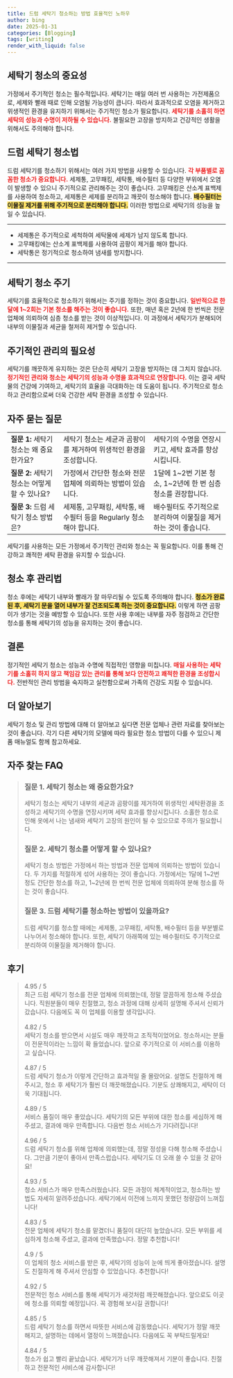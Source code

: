 ```yaml
---
title: 드럼 세탁기 청소하는 방법 효율적인 노하우
author: bing
date: 2025-01-31
categories: [Blogging]
tags: [writing]
render_with_liquid: false
---
```



<h2 id='세탁기 청소의 중요성'>세탁기 청소의 중요성</h2>

<p>가정에서 주기적인 청소는 필수적입니다. 세탁기는 매일 여러 번 사용하는 가전제품으로, 세제와 빨래 때로 인해 오염될 가능성이 큽니다. 따라서 효과적으로 오염을 제거하고 위생적인 환경을 유지하기 위해서는 주기적인 청소가 필요합니다. <b><span style="color: #ee2323;">세탁기를 소홀히 하면 세탁의 성능과 수명이 저하될 수 있습니다.</span></b> 불필요한 고장을 방지하고 건강적인 생활을 위해서도 주의해야 합니다.</p>

<h2 id='드럼 세탁기 청소법'>드럼 세탁기 청소법</h2>

<p>드럼 세탁기를 청소하기 위해서는 여러 가지 방법을 사용할 수 있습니다. <b><span style="color: #ee2323;">각 부품별로 꼼꼼한 청소가 중요합니다.</span></b> 세제통, 고무패킹, 세탁통, 배수필터 등 다양한 부위에서 오염이 발생할 수 있으니 주기적으로 관리해주는 것이 좋습니다. 고무패킹은 산소계 표백제를 사용하여 청소하고, 세제통은 세제를 분리하고 깨끗이 청소해야 합니다. <b><span style="background-color: #ffe066;">배수필터는 이물질 제거를 위해 주기적으로 분리해야 합니다.</span></b> 이러한 방법으로 세탁기의 성능을 높일 수 있습니다.</p>

<hr />

<ul>
    <li>세제통은 주기적으로 세척하여 세탁물에 세제가 남지 않도록 합니다.</li>
    <li>고무패킹에는 산소계 표백제를 사용하여 곰팡이 제거를 해야 합니다.</li>
    <li>세탁통은 정기적으로 청소하여 냄새를 방지합니다.</li>
</ul>

<hr />

<h2 id='세탁기 청소 주기'>세탁기 청소 주기</h2>

<p>세탁기를 효율적으로 청소하기 위해서는 주기를 정하는 것이 중요합니다. <b><span style="color: #ee2323;">일반적으로 한 달에 1~2회는 기본 청소를 해주는 것이 좋습니다.</span></b> 또한, 매년 혹은 2년에 한 번씩은 전문 업체에 의뢰하여 심층 청소를 받는 것이 이상적입니다. 이 과정에서 세탁기가 분해되어 내부의 이물질과 세균을 철저히 제거할 수 있습니다.</p>

<h2 id='주기적인 관리의 필요성'>주기적인 관리의 필요성</h2>

<p>세탁기를 깨끗하게 유지하는 것은 단순히 세탁기 고장을 방지하는 데 그치지 않습니다. <b><span style="color: #ee2323;">정기적인 관리와 청소는 세탁기의 성능과 수명을 효과적으로 연장합니다.</span></b> 이는 결국 세탁물의 건강에 기여하고, 세탁기의 효율을 극대화하는 데 도움이 됩니다. 주기적으로 청소하고 관리함으로써 더욱 건강한 세탁 환경을 조성할 수 있습니다.</p>

<h2 id='자주 묻는 질문'>자주 묻는 질문</h2>

<table>
    <tr>
        <td><b>질문 1:</b> 세탁기 청소는 왜 중요한가요?</td>
        <td>세탁기 청소는 세균과 곰팡이를 제거하여 위생적인 환경을 조성합니다.</td>
        <td>세탁기의 수명을 연장시키고, 세탁 효과를 향상시킵니다.</td>
    </tr>
    <tr>
        <td><b>질문 2:</b> 세탁기 청소는 어떻게 할 수 있나요?</td>
        <td>가정에서 간단한 청소와 전문 업체에 의뢰하는 방법이 있습니다.</td>
        <td>1달에 1~2번 기본 청소, 1~2년에 한 번 심층 청소를 권장합니다.</td>
    </tr>
    <tr>
        <td><b>질문 3:</b> 드럼 세탁기 청소 방법은?</td>
        <td>세제통, 고무패킹, 세탁통, 배수필터 등을 Regularly 청소해야 합니다.</td>
        <td>배수필터도 주기적으로 분리하여 이물질을 제거하는 것이 좋습니다.</td>
    </tr>
</table>

<p>세탁기를 사용하는 모든 가정에서 주기적인 관리와 청소는 꼭 필요합니다. 이를 통해 건강하고 쾌적한 세탁 환경을 유지할 수 있습니다.</p>

<h2 id='청소 후 관리법'>청소 후 관리법</h2>

<p>청소 후에는 세탁기 내부와 빨래가 잘 마무리될 수 있도록 주의해야 합니다. <b><span style="background-color: #ffe066;">청소가 완료된 후, 세탁기 문을 열어 내부가 잘 건조되도록 하는 것이 중요합니다.</span></b> 이렇게 하면 곰팡이가 생기는 것을 예방할 수 있습니다. 또한 사용 후에는 내부를 자주 점검하고 간단한 청소를 통해 세탁기의 성능을 유지하는 것이 좋습니다.</p>

<h2 id='결론'>결론</h2>

<p>정기적인 세탁기 청소는 성능과 수명에 직접적인 영향을 미칩니다. <b><span style="color: #ee2323;">매일 사용하는 세탁기를 소홀히 하지 않고 책임감 있는 관리를 통해 보다 안전하고 쾌적한 환경을 조성합시다.</span></b> 전반적인 관리 방법을 숙지하고 실천함으로써 가족의 건강도 지킬 수 있습니다.</p>

<h2 id='더 알아보기'>더 알아보기</h2>

<p>세탁기 청소 및 관리 방법에 대해 더 알아보고 싶다면 전문 업체나 관련 자료를 찾아보는 것이 좋습니다. 각기 다른 세탁기의 모델에 따라 필요한 청소 방법이 다를 수 있으니 제품 매뉴얼도 함께 참고하세요.</p>


<h2 id='자주_찾는_FAQ'>자주 찾는 FAQ</h2>
<div itemscope="" itemtype="https://schema.org/FAQPage"> 
<blockquote> 
<div itemscope="" itemprop="mainEntity" itemtype="https://schema.org/Question"> 
<h3 itemprop="name">질문 1. 세탁기 청소는 왜 중요한가요?</h3> 
<div itemscope="" itemprop="acceptedAnswer" itemtype="https://schema.org/Answer"> 
<span itemprop="text"> 
<p>세탁기 청소는 세탁기 내부의 세균과 곰팡이를 제거하여 위생적인 세탁환경을 조성하고 세탁기의 수명을 연장시키며 세탁 효과를 향상시킵니다. 소홀한 청소로 인해 옷에서 나는 냄새와 세탁기 고장의 원인이 될 수 있으므로 주의가 필요합니다.</p> 
</span> 
</div> 
</div> 

<div itemscope="" itemprop="mainEntity" itemtype="https://schema.org/Question"> 
<h3 itemprop="name">질문 2. 세탁기 청소를 어떻게 할 수 있나요?</h3> 
<div itemscope="" itemprop="acceptedAnswer" itemtype="https://schema.org/Answer"> 
<span itemprop="text"> 
<p>세탁기 청소 방법은 가정에서 하는 방법과 전문 업체에 의뢰하는 방법이 있습니다. 두 가지를 적절하게 섞어 사용하는 것이 좋습니다. 가정에서는 1달에 1~2번 정도 간단한 청소를 하고, 1~2년에 한 번씩 전문 업체에 의뢰하여 분해 청소를 하는 것이 좋습니다.</p> 
</span> 
</div> 
</div> 

<div itemscope="" itemprop="mainEntity" itemtype="https://schema.org/Question"> 
<h3 itemprop="name">질문 3. 드럼 세탁기를 청소하는 방법이 있을까요?</h3> 
<div itemscope="" itemprop="acceptedAnswer" itemtype="https://schema.org/Answer"> 
<span itemprop="text"> 
<p>드럼 세탁기를 청소할 때에는 세제통, 고무패킹, 세탁통, 배수필터 등을 부분별로 나누어서 청소해야 합니다. 또한, 세탁기 아래쪽에 있는 배수필터도 주기적으로 분리하여 이물질을 제거해야 합니다.</p> 
</span> 
</div> 
</div> 
</blockquote> 
</div>
<h2 id='후기'>후기</h2>
<div itemscope itemtype="https://schema.org/Product">
  <blockquote>
  <div itemprop="review" itemscope itemtype="https://schema.org/Review">
      <div itemprop="reviewRating" itemscope itemtype="https://schema.org/Rating"> <span itemprop="ratingValue">4.95</span> / <span itemprop="bestRating">5</span> </div>
      <span itemprop="reviewBody">최근 드럼 세탁기 청소를 전문 업체에 의뢰했는데, 정말 깔끔하게 청소해 주셨습니다. 직원분들이 매우 친절했고, 청소 과정에 대해 상세히 설명해 주셔서 신뢰가 갔습니다. 다음에도 꼭 이 업체를 이용할 생각입니다.</span>
  </div>
  <br>
  <div itemprop="review" itemscope itemtype="https://schema.org/Review">
      <div itemprop="reviewRating" itemscope itemtype="https://schema.org/Rating"> <span itemprop="ratingValue">4.82</span> / <span itemprop="bestRating">5</span> </div>
      <span itemprop="reviewBody">세탁기 청소를 받으면서 시설도 매우 깨끗하고 조직적이었어요. 청소하시는 분들이 전문적이라는 느낌이 확 들었습니다. 앞으로 주기적으로 이 서비스를 이용하고 싶습니다.</span>
  </div>
  <br>
  <div itemprop="review" itemscope itemtype="https://schema.org/Review">
      <div itemprop="reviewRating" itemscope itemtype="https://schema.org/Rating"> <span itemprop="ratingValue">4.87</span> / <span itemprop="bestRating">5</span> </div>
      <span itemprop="reviewBody">드럼 세탁기 청소가 이렇게 간단하고 효과적일 줄 몰랐어요. 설명도 친절하게 해 주시고, 청소 후 세탁기가 훨씬 더 깨끗해졌습니다. 기분도 상쾌해지고, 세탁이 더욱 기대됩니다.</span>
  </div>
  <br>
  <div itemprop="review" itemscope itemtype="https://schema.org/Review">
      <div itemprop="reviewRating" itemscope itemtype="https://schema.org/Rating"> <span itemprop="ratingValue">4.89</span> / <span itemprop="bestRating">5</span> </div>
      <span itemprop="reviewBody">서비스 품질이 매우 좋았습니다. 세탁기의 모든 부위에 대한 청소를 세심하게 해주셨고, 결과에 매우 만족합니다. 다음번 청소 서비스가 기다려집니다!</span>
  </div>
  <br>
  <div itemprop="review" itemscope itemtype="https://schema.org/Review">
      <div itemprop="reviewRating" itemscope itemtype="https://schema.org/Rating"> <span itemprop="ratingValue">4.96</span> / <span itemprop="bestRating">5</span> </div>
      <span itemprop="reviewBody">드럼 세탁기 청소를 위해 업체에 의뢰했는데, 정말 정성을 다해 청소해 주셨습니다. 그만큼 기분이 좋아서 만족스럽습니다. 세탁기도 더 오래 쓸 수 있을 것 같아요!</span>
  </div>
  <br>
  <div itemprop="review" itemscope itemtype="https://schema.org/Review">
      <div itemprop="reviewRating" itemscope itemtype="https://schema.org/Rating"> <span itemprop="ratingValue">4.93</span> / <span itemprop="bestRating">5</span> </div>
      <span itemprop="reviewBody">청소 서비스가 매우 만족스러웠습니다. 모든 과정이 체계적이었고, 청소하는 방법도 자세히 알려주셨습니다. 세탁기에서 이전에 느끼지 못했던 청량감이 느껴집니다!</span>
  </div>
  <br>
  <div itemprop="review" itemscope itemtype="https://schema.org/Review">
      <div itemprop="reviewRating" itemscope itemtype="https://schema.org/Rating"> <span itemprop="ratingValue">4.83</span> / <span itemprop="bestRating">5</span> </div>
      <span itemprop="reviewBody">전문 업체에 세탁기 청소를 맡겼더니 품질이 대단히 높았습니다. 모든 부위를 세심하게 청소해 주셨고, 결과에 만족했습니다. 정말 추천합니다!</span>
  </div>
  <br>
  <div itemprop="review" itemscope itemtype="https://schema.org/Review">
      <div itemprop="reviewRating" itemscope itemtype="https://schema.org/Rating"> <span itemprop="ratingValue">4.9</span> / <span itemprop="bestRating">5</span> </div>
      <span itemprop="reviewBody">이 업체의 청소 서비스를 받은 후, 세탁기의 성능이 눈에 띄게 좋아졌습니다. 설명도 친절하게 해 주셔서 안심할 수 있었습니다. 추천합니다!</span>
  </div>
  <br>
  <div itemprop="review" itemscope itemtype="https://schema.org/Review">
      <div itemprop="reviewRating" itemscope itemtype="https://schema.org/Rating"> <span itemprop="ratingValue">4.92</span> / <span itemprop="bestRating">5</span> </div>
      <span itemprop="reviewBody">전문적인 청소 서비스를 통해 세탁기가 새것처럼 깨끗해졌습니다. 앞으로도 이곳에 청소를 의뢰할 예정입니다. 꼭 경험해 보시길 권합니다!</span>
  </div>
  <br>
  <div itemprop="review" itemscope itemtype="https://schema.org/Review">
      <div itemprop="reviewRating" itemscope itemtype="https://schema.org/Rating"> <span itemprop="ratingValue">4.85</span> / <span itemprop="bestRating">5</span> </div>
      <span itemprop="reviewBody">드럼 세탁기 청소를 하면서 따뜻한 서비스에 감동했습니다. 세탁기가 정말 깨끗해지고, 설명하는 데에서 열정이 느껴졌습니다. 다음에도 꼭 부탁드릴게요!</span>
  </div>
  <br>
  <div itemprop="review" itemscope itemtype="https://schema.org/Review">
      <div itemprop="reviewRating" itemscope itemtype="https://schema.org/Rating"> <span itemprop="ratingValue">4.84</span> / <span itemprop="bestRating">5</span> </div>
      <span itemprop="reviewBody">청소가 쉽고 빨리 끝났습니다. 세탁기가 너무 깨끗해져서 기분이 좋습니다. 친절하고 전문적인 서비스에 감사합니다!</span>
  </div>
  </blockquote>
</div>
